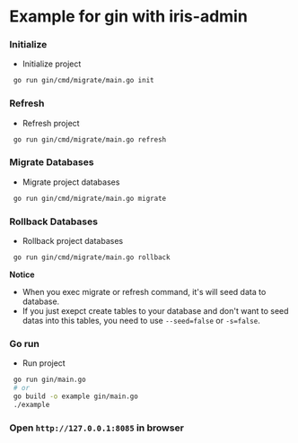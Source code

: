 # Example for gin with iris-admin

### Initialize 
- Initialize project 
```sh
 go run gin/cmd/migrate/main.go init
```

### Refresh 
- Refresh project 
```sh
 go run gin/cmd/migrate/main.go refresh
```

### Migrate Databases
- Migrate project databases
```sh
 go run gin/cmd/migrate/main.go migrate
```

### Rollback Databases
- Rollback project databases
```sh
 go run gin/cmd/migrate/main.go rollback
```

**Notice**
- When you exec migrate or refresh command, it's will seed data to database.
- If you just exepct create tables to your database and don't want to seed datas into this tables, you need to use `--seed=false` or `-s=false`. 


### Go run 
- Run project 
```sh
 go run gin/main.go 
 # or
 go build -o example gin/main.go 
 ./example
```

### Open `http://127.0.0.1:8085` in browser
